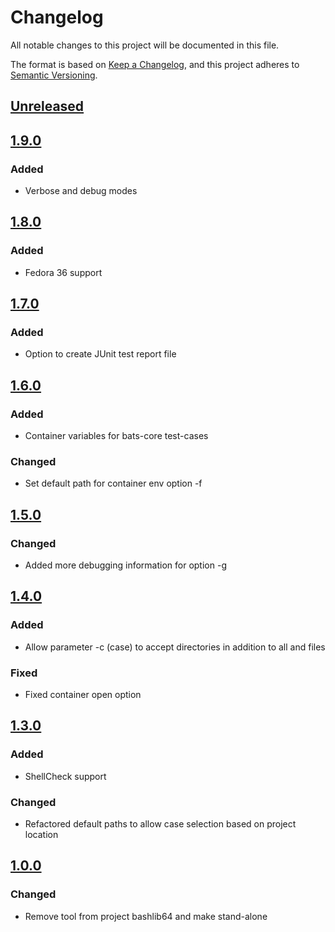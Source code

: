 # Changelog

All notable changes to this project will be documented in this file.

The format is based on [Keep a Changelog](https://keepachangelog.com/en/1.0.0/),
and this project adheres to [Semantic Versioning](https://semver.org/spec/v2.0.0.html).

## [Unreleased]

## [1.9.0]

### Added

- Verbose and debug modes

## [1.8.0]

### Added

- Fedora 36 support

## [1.7.0]

### Added

- Option to create JUnit test report file

## [1.6.0]

### Added

- Container variables for bats-core test-cases

### Changed

- Set default path for container env option -f

## [1.5.0]

### Changed

- Added more debugging information for option -g

## [1.4.0]

### Added

- Allow parameter -c (case) to accept directories in addition to all and files

### Fixed

- Fixed container open option

## [1.3.0]

### Added

- ShellCheck support

### Changed

- Refactored default paths to allow case selection based on project location

## [1.0.0]

### Changed

- Remove tool from project bashlib64 and make stand-alone

[Unreleased]: https://github.com/serdigital64/testmansh/compare/1.9.0...HEAD
[1.9.0]: https://github.com/serdigital64/testmansh/compare/1.8.0...1.9.0
[1.8.0]: https://github.com/serdigital64/testmansh/compare/1.7.0...1.8.0
[1.7.0]: https://github.com/serdigital64/testmansh/compare/1.6.0...1.7.0
[1.6.0]: https://github.com/serdigital64/testmansh/compare/1.5.0...1.6.0
[1.5.0]: https://github.com/serdigital64/testmansh/compare/1.4.0...1.5.0
[1.4.0]: https://github.com/serdigital64/testmansh/compare/1.3.0...1.4.0
[1.3.0]: https://github.com/serdigital64/testmansh/compare/1.0.0...1.3.0
[1.0.0]: https://github.com/serdigital64/testmansh/releases/tag/1.0.0

